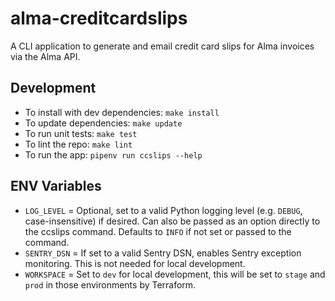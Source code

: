 # alma-creditcardslips

A CLI application to generate and email credit card slips for Alma invoices via the Alma API.

## Development

- To install with dev dependencies: `make install`
- To update dependencies: `make update`
- To run unit tests: `make test`
- To lint the repo: `make lint`
- To run the app: `pipenv run ccslips --help`

## ENV Variables

- `LOG_LEVEL` = Optional, set to a valid Python logging level (e.g. `DEBUG`, case-insensitive) if desired. Can also be passed as an option directly to the ccslips command. Defaults to `INFO` if not set or passed to the command.
- `SENTRY_DSN` = If set to a valid Sentry DSN, enables Sentry exception monitoring. This is not needed for local development.
- `WORKSPACE` = Set to `dev` for local development, this will be set to `stage` and `prod` in those environments by Terraform.
